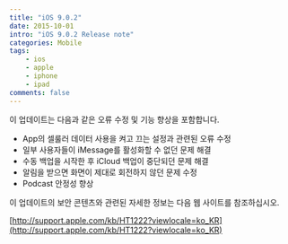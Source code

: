 ```yaml
---
title: "iOS 9.0.2"
date: 2015-10-01
intro: "iOS 9.0.2 Release note"
categories: Mobile
tags:
    - ios
    - apple
    - iphone
    - ipad
comments: false
---
```


이 업데이트는 다음과 같은 오류 수정 및 기능 향상을 포함합니다.

-   App의 셀룰러 데이터 사용을 켜고 끄는 설정과 관련된 오류 수정
-   일부 사용자들이 iMessage를 활성화할 수 없던 문제 해결
-   수동 백업을 시작한 후 iCloud 백업이 중단되던 문제 해결
-   알림을 받으면 화면이 제대로 회전하지 않던 문제 수정
-   Podcast 안정성 향상

이 업데이트의 보안 콘텐츠와 관련된 자세한 정보는 다음 웹 사이트를 참조하십시오.

[http://support.apple.com/kb/HT1222?viewlocale=ko_KR](http://support.apple.com/kb/HT1222?viewlocale=ko_KR)
